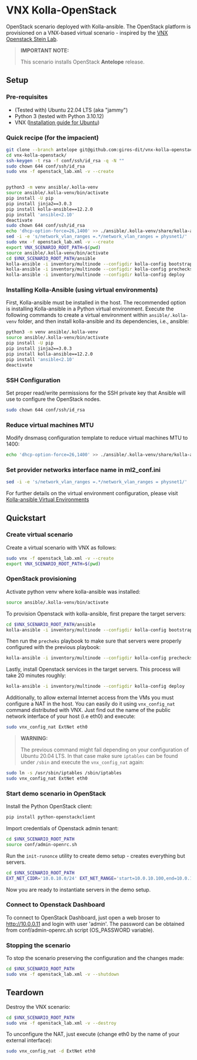 # VNX Kolla-OpenStack

OpenStack scenario deployed with Kolla-ansible. The OpenStack platform is provisioned on a VNX-based virtual scenario - inspired by the [VNX Openstack Stein Lab](https://web.dit.upm.es/vnxwiki/index.php/Vnx-labo-openstack-4nodes-classic-ovs-stein).

> **IMPORTANT NOTE:**
>
> This scenario installs OpenStack **Antelope** release.
>

## Setup

### Pre-requisites

- (Tested with) Ubuntu 22.04 LTS (aka "jammy")
- Python 3 (tested with Python 3.10.12)
- VNX ([Installation guide for Ubuntu](https://web.dit.upm.es/vnxwiki/index.php/Vnx-install-ubuntu3))

### Quick recipe (for the impacient)

```bash
git clone --branch antelope git@github.com:giros-dit/vnx-kolla-openstack.git
cd vnx-kolla-openstack/
ssh-keygen -t rsa -f conf/ssh/id_rsa -q -N ""
sudo chown 644 conf/ssh/id_rsa
sudo vnx -f openstack_lab.xml -v --create


python3 -m venv ansible/.kolla-venv
source ansible/.kolla-venv/bin/activate
pip install -U pip
pip install jinja2==3.0.3
pip install kolla-ansible==12.2.0
pip install 'ansible<2.10'
deactivate
sudo chown 644 conf/ssh/id_rsa
echo 'dhcp-option-force=26,1400' >> ./ansible/.kolla-venv/share/kolla-ansible/ansible/roles/neutron/templates/dnsmasq.conf.j2
sed -i -e 's/network_vlan_ranges =.*/network_vlan_ranges = physnet1/' ./ansible/.kolla-venv/share/kolla-ansible/ansible/roles/neutron/templates/ml2_conf.ini.j2
sudo vnx -f openstack_lab.xml -v --create
export VNX_SCENARIO_ROOT_PATH=$(pwd)
source ansible/.kolla-venv/bin/activate
cd $VNX_SCENARIO_ROOT_PATH/ansible
kolla-ansible -i inventory/multinode --configdir kolla-config bootstrap-servers
kolla-ansible -i inventory/multinode --configdir kolla-config prechecks
kolla-ansible -i inventory/multinode --configdir kolla-config deploy
```

### Installing Kolla-Ansible (using virtual environments)

First, Kolla-ansible must be installed in the host. The recommended option is installing Kolla-ansible in a Python virtual environment. Execute the following commands to create a virtual environment within `ansible/.kolla-venv` folder, and then install kolla-ansible and its dependencies, i.e., ansible:

```bash
python3 -m venv ansible/.kolla-venv
source ansible/.kolla-venv/bin/activate
pip install -U pip
pip install jinja2==3.0.3
pip install kolla-ansible==12.2.0
pip install 'ansible<2.10'
deactivate
```

### SSH Configuration

Set proper read/write permissions for the SSH private key that Ansible will use to configure the OpenStack nodes.

```bash
sudo chown 644 conf/ssh/id_rsa
```

### Reduce virtual machines MTU

Modify dnsmasq configuration template to reduce virtual machines MTU to 1400:
```bash
echo 'dhcp-option-force=26,1400' >> ./ansible/.kolla-venv/share/kolla-ansible/ansible/roles/neutron/templates/dnsmasq.conf.j2
```
### Set provider networks interface name in ml2_conf.ini
```bash
sed -i -e 's/network_vlan_ranges =.*/network_vlan_ranges = physnet1/' ./ansible/.kolla-venv/share/kolla-ansible/ansible/roles/neutron/templates/ml2_conf.ini.j2
```

For further details on the virtual environment configuration, please visit [Kolla-ansible Virtual Environments](https://docs.openstack.org/kolla-ansible/xena/user/virtual-environments.html)

## Quickstart

### Create virtual scenario

Create a virtual scenario with VNX as follows:
```bash
sudo vnx -f openstack_lab.xml -v --create
export VNX_SCENARIO_ROOT_PATH=$(pwd)
```

### OpenStack provisioning

Activate python venv where kolla-ansible was installed:
```bash
source ansible/.kolla-venv/bin/activate
```

To provision Openstack with kolla-ansible, first prepare the target servers:
```bash
cd $VNX_SCENARIO_ROOT_PATH/ansible
kolla-ansible -i inventory/multinode --configdir kolla-config bootstrap-servers
```

Then run the `precheks` playbook to make sure that servers were properly configured with the previous playbook:
```bash
kolla-ansible -i inventory/multinode --configdir kolla-config prechecks
```

Lastly, install Openstack services in the target servers. This process will take 20 minutes roughly:
```bash
kolla-ansible -i inventory/multinode --configdir kolla-config deploy
```

Additionally, to allow external Internet access from the VMs you must configure a NAT in the host. You can easily do it using `vnx_config_nat` command distributed with VNX. Just find out the name of the public network interface of your host (i.e eth0) and execute:
```bash
sudo vnx_config_nat ExtNet eth0
```
> **WARNING:**
>
> The previous command might fail depending on your configuration of Ubuntu 20.04 LTS.
> In that case make sure `iptables` can be found under `/sbin` and execute the `vnx_config_nat` again:
 ```bash
sudo ln -s /usr/sbin/iptables /sbin/iptables
sudo vnx_config_nat ExtNet eth0
 ```

### Start demo scenario in OpenStack

Install the Python OpenStack client:
```bash
pip install python-openstackclient
```

Import credentials of Openstack admin tenant:
```bash
cd $VNX_SCENARIO_ROOT_PATH
source conf/admin-openrc.sh
```

Run the `init-runonce` utility to create demo setup - creates everything but servers.
```bash
cd $VNX_SCENARIO_ROOT_PATH
EXT_NET_CIDR='10.0.10.0/24' EXT_NET_RANGE='start=10.0.10.100,end=10.0.10.200' EXT_NET_GATEWAY='10.0.10.1' ./conf/init-runonce
```

Now you are ready to instantiate servers in the demo setup.

### Connect to Openstack Dashboard

To connect to OpenStack Dashboard, just open a web broser to http://10.0.0.11 and login with user 'admin'. The password can be obtained from conf/admin-openrc.sh script (OS_PASSWORD variable).

### Stopping the scenario

To stop the scenario preserving the configuration and the changes made:
```bash
cd $VNX_SCENARIO_ROOT_PATH
sudo vnx -f openstack_lab.xml -v --shutdown
```

## Teardown

Destroy the VNX scenario:
```bash
cd $VNX_SCENARIO_ROOT_PATH
sudo vnx -f openstack_lab.xml -v --destroy
```

To unconfigure the NAT, just execute (change eth0 by the name of your external interface):
```bash
sudo vnx_config_nat -d ExtNet eth0
```
